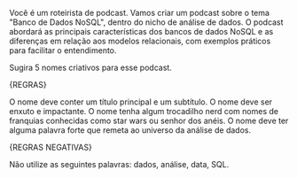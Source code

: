 Você é um roteirista de podcast. Vamos criar um podcast sobre o tema "Banco de Dados NoSQL", dentro do nicho de análise de dados. O podcast abordará as principais características dos bancos de dados NoSQL e as diferenças em relação aos modelos relacionais, com exemplos práticos para facilitar o entendimento. 



Sugira 5 nomes criativos para esse podcast. 



{REGRAS}

O nome deve conter um título principal e um subtítulo. O nome deve ser enxuto e impactante. O nome tenha algum trocadilho nerd com nomes de franquias conhecidas como star wars ou senhor dos anéis. O nome deve ter alguma palavra forte que remeta ao universo da análise de dados. 



{REGRAS NEGATIVAS} 

Não utilize as seguintes palavras: dados, análise, data, SQL.

